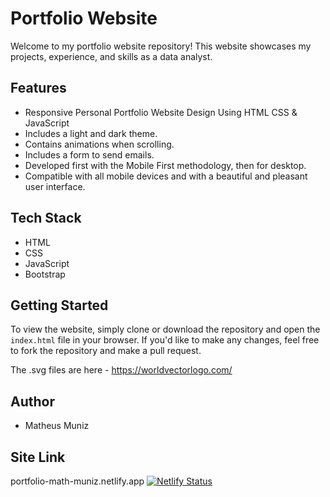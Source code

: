 # Portfolio Website

Welcome to my portfolio website repository! This website showcases my projects, experience, and skills as a data analyst.

## Features
- Responsive Personal Portfolio Website Design Using HTML CSS & JavaScript
- Includes a light and dark theme.
- Contains animations when scrolling.
- Includes a form to send emails.
- Developed first with the Mobile First methodology, then for desktop.
- Compatible with all mobile devices and with a beautiful and pleasant user interface.

## Tech Stack
- HTML
- CSS
- JavaScript
- Bootstrap

## Getting Started
To view the website, simply clone or download the repository and open the `index.html` file in your browser. If you'd like to make any changes, feel free to fork the repository and make a pull request.

The .svg files are here - https://worldvectorlogo.com/

## Author
- Matheus Muniz

## Site Link

portfolio-math-muniz.netlify.app
[![Netlify Status](https://api.netlify.com/api/v1/badges/7b636ad4-e8d4-4db2-b239-e233c62abf95/deploy-status)](https://app.netlify.com/sites/tiny-capybara-415340/deploys)
